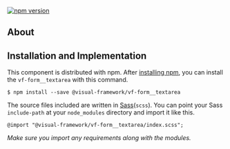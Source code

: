 [![npm version](https://badge.fury.io/js/%40visual-framework%2Fvf-form__textarea.svg)](https://badge.fury.io/js/%40visual-framework%2Fvf-form__textarea)

## About

## Installation and Implementation

This component is distributed with npm. After [installing npm](https://www.npmjs.com/get-npm), you can install the `vf-form__textarea` with this command.

```
$ npm install --save @visual-framework/vf-form__textarea
```

The source files included are written in [Sass](http://sass-lang.com)(`scss`). You can point your Sass `include-path` at your `node_modules` directory and import it like this.

```
@import "@visual-framework/vf-form__textarea/index.scss";
```

_Make sure you import any requirements along with the modules._
